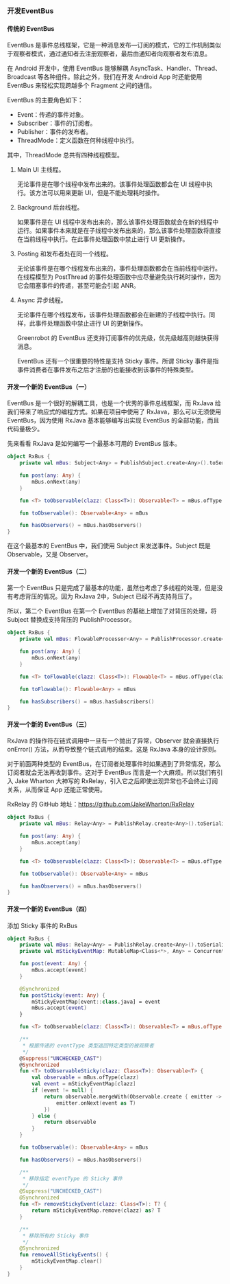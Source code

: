 ### 开发EventBus

#### 传统的 EventBus

EventBus 是事件总线框架，它是一种消息发布—订阅的模式，它的工作机制类似于观察者模式，通过通知者去注册观察者，最后由通知者向观察者发布消息。

在 Android 开发中，使用 EventBus 能够解耦 AsyncTask、Handler、Thread、Broadcast 等各种组件。除此之外，我们在开发 Android App 时还能使用 EventBus 来轻松实现跨越多个 Fragment 之间的通信。

EventBus 的主要角色如下：

- Event：传递的事件对象。
- Subscriber：事件的订阅者。
- Publisher：事件的发布者。
- ThreadMode：定义函数在何种线程中执行。

其中，ThreadMode 总共有四种线程模型。

1. Main UI 主线程。

   无论事件是在哪个线程中发布出来的。该事件处理函数都会在 UI 线程中执行。该方法可以用来更新 UI，但是不能处理耗时操作。

2. Background 后台线程。

   如果事件是在 UI 线程中发布出来的，那么该事件处理函数就会在新的线程中运行。如果事件本来就是在子线程中发布出来的，那么该事件处理函数将直接在当前线程中执行。在此事件处理函数中禁止进行 UI 更新操作。

3. Posting 和发布者处在同一个线程。

   无论该事件是在哪个线程发布出来的，事件处理函数都会在当前线程中运行。在线程模型为 PostThread 的事件处理函数中应尽量避免执行耗时操作，因为它会阻塞事件的传递，甚至可能会引起 ANR。

4. Async 异步线程。

   无论事件在哪个线程发布，该事件处理函数都会在新建的子线程中执行。同样，此事件处理函数中禁止进行 UI 的更新操作。

   Greenrobot 的 EventBus 还支持订阅事件的优先级，优先级越高则越快获得消息。

   EventBus 还有一个很重要的特性是支持 Sticky 事件。所谓 Sticky 事件是指事件消费者在事件发布之后才注册的也能接收到该事件的特殊类型。

#### 开发一个新的 EventBus（一）

EventBus 是一个很好的解耦工具，也是一个优秀的事件总线框架，而 RxJava 给我们带来了响应式的编程方式。如果在项目中使用了 RxJava，那么可以无须使用 EventBus，因为使用 RxJava 基本能够编写出实现 EventBus 的全部功能，而且代码量极少。

先来看看 RxJava 是如何编写一个最基本可用的 EventBus 版本。

```kotlin
object RxBus {
    private val mBus: Subject<Any> = PublishSubject.create<Any>().toSerialized()

    fun post(any: Any) {
        mBus.onNext(any)
    }

    fun <T> toObservable(clazz: Class<T>): Observable<T> = mBus.ofType(clazz)

    fun toObservable(): Observable<Any> = mBus

    fun hasObservers() = mBus.hasObservers()
}
```

在这个最基本的 EventBus 中，我们使用 Subject 来发送事件。Subject 既是 Observable，又是 Observer。

#### 开发一个新的 EventBus（二）

第一个 EventBus 只是完成了最基本的功能，虽然也考虑了多线程的处理，但是没有考虑背压的情况。因为 RxJava 2中，Subject 已经不再支持背压了。

所以，第二个 EventBus 在第一个 EventBus 的基础上增加了对背压的处理，将 Subject 替换成支持背压的 PublishProcessor。

```kotlin
object RxBus {
    private val mBus: FlowableProcessor<Any> = PublishProcessor.create<Any>().toSerialized()

    fun post(any: Any) {
        mBus.onNext(any)
    }

    fun <T> toFlowable(clazz: Class<T>): Flowable<T> = mBus.ofType(clazz)

    fun toFlowable(): Flowable<Any> = mBus

    fun hasSubscribers() = mBus.hasSubscribers()
}
```

#### 开发一个新的 EventBus（三）

RxJava 的操作符在链式调用中一旦有一个抛出了异常，Observer 就会直接执行 onError() 方法，从而导致整个链式调用的结束。这是 RxJava 本身的设计原则。

对于前面两种类型的 EventBus，在订阅者处理事件时如果遇到了异常情况，那么订阅者就会无法再收到事件。这对于 EventBus 而言是一个大麻烦。所以我们有引入 Jake Wharton 大神写的 RxRelay，引入它之后即使出现异常也不会终止订阅关系，从而保证 App 还能正常使用。

RxRelay 的 GitHub 地址：https://github.com/JakeWharton/RxRelay

```kotlin
object RxBus {
    private val mBus: Relay<Any> = PublishRelay.create<Any>().toSerialized()

    fun post(any: Any) {
        mBus.accept(any)
    }

    fun <T> toObservable(clazz: Class<T>): Observable<T> = mBus.ofType(clazz)

    fun toObservable(): Observable<Any> = mBus

    fun hasObservers() = mBus.hasObservers()
}
```

#### 开发一个新的 EventBus（四）

添加 Sticky 事件的 RxBus

```kotlin
object RxBus {
    private val mBus: Relay<Any> = PublishRelay.create<Any>().toSerialized()
    private val mStickyEventMap: MutableMap<Class<*>, Any> = ConcurrentHashMap()

    fun post(event: Any) {
        mBus.accept(event)
    }

    @Synchronized
    fun postSticky(event: Any) {
        mStickyEventMap[event::class.java] = event
        mBus.accept(event)
    }

    fun <T> toObservable(clazz: Class<T>): Observable<T> = mBus.ofType(clazz)

    /**
     * 根据传递的 eventType 类型返回特定类型的被观察者
     */
    @Suppress("UNCHECKED_CAST")
    @Synchronized
    fun <T> toObservableSticky(clazz: Class<T>): Observable<T> {
        val observable = mBus.ofType(clazz)
        val event = mStickyEventMap[clazz]
        if (event != null) {
            return observable.mergeWith(Observable.create { emitter ->
                emitter.onNext(event as T)
            })
        } else {
            return observable
        }
    }

    fun toObservable(): Observable<Any> = mBus

    fun hasObservers() = mBus.hasObservers()

    /**
     * 移除指定 eventType 的 Sticky 事件
     */
    @Suppress("UNCHECKED_CAST")
    @Synchronized
    fun <T> removeStickyEvent(clazz: Class<T>): T? {
        return mStickyEventMap.remove(clazz) as? T
    }

    /**
     * 移除所有的 Sticky 事件
     */
    @Synchronized
    fun removeAllStickyEvents() {
        mStickyEventMap.clear()
    }
}
```

